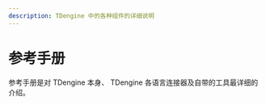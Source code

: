 ```yaml
---
description: TDengine 中的各种组件的详细说明
---
```


# 参考手册

参考手册是对 TDengine 本身、 TDengine 各语言连接器及自带的工具最详细的介绍。
